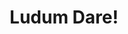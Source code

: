 ---
title: "Ludum Dare!"
start: '2016-12-09T19:00:00'
end: '2016-12-12T23:59:59'
url: "http://ludumdare.com/compo/"
---